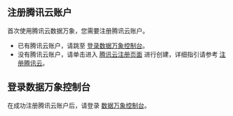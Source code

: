 
## 注册腾讯云账户
首次使用腾讯云数据万象，您需要注册腾讯云账户。
- 已有腾讯云账户，请跳至 [登录数据万象控制台](https://console.cloud.tencent.com/ci)。
- 没有腾讯云账户，请单击进入 [腾讯云注册页面](https://cloud.tencent.com/register) 进行创建，详细指引请参考 [注册腾讯云](https://cloud.tencent.com/document/product/378/17985)。

## 登录数据万象控制台
在成功注册腾讯云账户后，请登录 [数据万象控制台](https://console.cloud.tencent.com/ci)。


